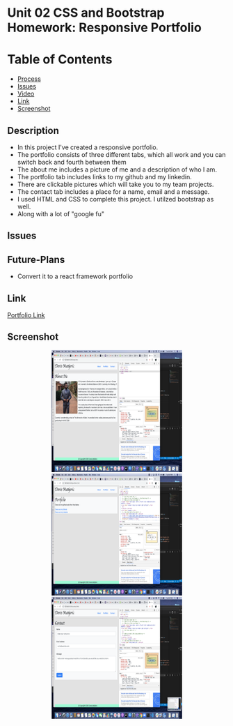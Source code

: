 # Unit 02 CSS and Bootstrap Homework: Responsive Portfolio

# Table of Contents

* [Process](#Process)
* [Issues](#Issues)
* [Video](#Video)
* [Link](#Link)
* [Screenshot](#Screenshot)

## Description
* In this project I've created a responsive portfolio. 
* The portfolio consists of three different tabs, which all work and you can switch back and fourth between them
* The about me includes a picture of me and a description of who I am. 
* The portfolio tab includes links to my github and my linkedin.
* There are clickable pictures which will take you to my team projects.
* The contact tab includes a place for a name, email and a message. 
* I used HTML and CSS to complete this project. I utilzed bootstrap as well.
* Along with a lot of "google fu"

## Issues


## Future-Plans
* Convert it to a react framework portfolio


## Link 

[Portfolio Link](https://denismatijevic.github.io/Portfolio/about.html)

## Screenshot

<p style ="text-align:center;">
<img src="assets/aboutme.png" width="300" alt= "Frame" height="280"/>
<img src="assets/portfolio1.png"  width="300" alt="Home Page" height="280"/>
<img src="assets/contact.png" width="300" alt="Live Hubble View" height="280"/>
</p>

![]()

![]()